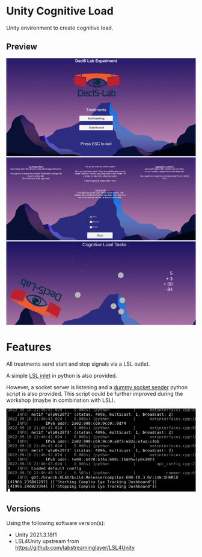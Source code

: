 # Unity Cognitive Load

Unity environment to create cognitive load.

## Preview

![menu](preview_menu.PNG)
![cl menu](preview_cl_menu.PNG)
![cl](preview_cl.PNG)

# Features

All treatments send start and stop signals via a LSL outlet.

A simple [LSL inlet](lsl_inlet.py) in python is also provided. 

However, a socket server is listening and a [dummy socket sender](send_sensor_data.py) python script is also provided. This script could be further improved during the workshop (maybe in combination with LSL).

![lsl outlet](preview_lsl_outlet.PNG)

## Versions

Using the following software version(s):

- Unity 2021.3.18f1
- LSL4Unity upstream from https://github.com/labstreaminglayer/LSL4Unity
